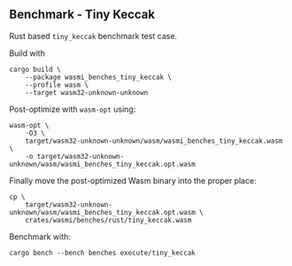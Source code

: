 ## Benchmark - Tiny Keccak

Rust based `tiny_keccak` benchmark test case.

Build with

```
cargo build \
    --package wasmi_benches_tiny_keccak \
    --profile wasm \
    --target wasm32-unknown-unknown
```

Post-optimize with `wasm-opt` using:

```
wasm-opt \
    -O3 \
    target/wasm32-unknown-unknown/wasm/wasmi_benches_tiny_keccak.wasm \
    -o target/wasm32-unknown-unknown/wasm/wasmi_benches_tiny_keccak.opt.wasm
```

Finally move the post-optimized Wasm binary into the proper place:

```
cp \
    target/wasm32-unknown-unknown/wasm/wasmi_benches_tiny_keccak.opt.wasm \
    crates/wasmi/benches/rust/tiny_keccak.wasm
```

Benchmark with:

```
cargo bench --bench benches execute/tiny_keccak
```
